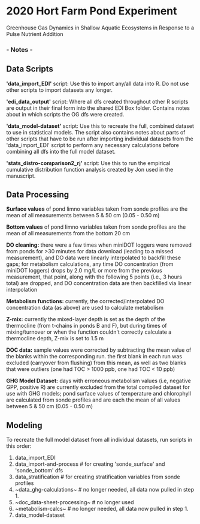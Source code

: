 # 2020 Hort Farm Pond Experiment

Greenhouse Gas Dynamics in Shallow Aquatic Ecosystems in Response to a Pulse Nutrient Addition

### - Notes - 


## Data Scripts

**'data_import_EDI'** script: Use this to import any/all data into R. Do not use other scripts to import datasets any longer. 

**'edi_data_output'** script: Where all dfs created throughout other R scripts are output in their final form into the shared EDI Box folder. Contains notes about in which scripts the OG dfs were created. 

**'data_model-dataset'** script: Use this to recreate the full, combined dataset to use in statistical models. The script also contains notes about parts of other scripts that have to be run after importing individual datasets from the 'data_import_EDI' script to perform any necessary calculations before combining all dfs into the full model dataset. 

**'stats_distro-comparison2_rj'** script: Use this to run the empirical cumulative distribution function analysis created by Jon used in the manuscript.



## Data Processing

**Surface values** of pond limno variables taken from sonde profiles are the mean of all measurements between 5 & 50 cm (0.05 - 0.50 m)

**Bottom values** of pond limno variables taken from sonde profiles are the mean of all measurements from the bottom 20 cm

**DO cleaning:** there were a few times when miniDOT loggers were removed from ponds for >30 minutes for data download (leading to a missed measurement), and DO data were linearly interpolated to backfill these gaps; for metabolism calculations, any time DO concentration (from miniDOT loggers) drops by 2.0 mg/L or more from the previous measurement, that point, along with the following 5 points (i.e., 3 hours total) are dropped, and DO concentration data are then backfilled via linear interpolation 

**Metabolism functions:** currently, the corrected/interpolated DO concentration data (as above) are used to calculate metabolism

**Z-mix:** currently the mixed-layer depth is set as the depth of the thermocline (from t-chains in ponds B and F), but during times of mixing/turnover or when the function couldn't correctly calculate a thermocline depth, Z-mix is set to 1.5 m

**DOC data:** sample values were corrected by subtracting the mean value of the blanks within the corresponding run. the first blank in each run was excluded (carryover from flushing) from this mean, as well as two blanks that were outliers (one had TOC > 1000 ppb, one had TOC < 10 ppb) 

**GHG Model Dataset:** days with erroneous metabolism values (i.e, negative GPP, positive R) are currently excluded from the total compiled dataset for use with GHG models; pond surface values of temperature and chlorophyll are calculated from sonde profiles and are each the mean of all values between 5 & 50 cm (0.05 - 0.50 m)



## Modeling

To recreate the full model dataset from all individual datasets, run scripts in this order:

   1. data_import_EDI
   2. data_import-and-process  # for creating 'sonde_surface' and 'sonde_bottom' dfs
   3. data_stratification  # for creating stratification variables from sonde profiles
   4. ~data_ghg-calculations~  # no longer needed, all data now pulled in step 1.
   5. ~doc_data-sheet-processing~  # no longer used
   6. ~metabolism-calcs~  # no longer needed, all data now pulled in step 1.
   7. data_model-dataset


